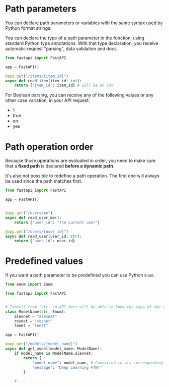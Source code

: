 # Path parameters
You can declare path parameters or variables with the same syntax used by Python format strings:

You can declare the type of a path parameter in the function, using standard Python type annotations. With that type declaration, you receive automatic request "parsing", data validation and docs.
```python
from fastapi import FastAPI

app = FastAPI()

@app.get("/items/{item_id}")
async def read_item(item_id: int):
	return {"item_id": item_id} # will be an int
```

For Boolean parsing, you can receive any of the following values or any other case variation, in your API request:
- 1
- true
- on
- yes
# Path operation order
Because those operations are evaluated in order, you need to make sure that a **fixed path** is declared **before a dynamic path**.

It's also not possible to redefine a path operation. The first one will always be used since the path matches first.
```python
from fastapi import FastAPI

app = FastAPI()


@app.get("/users/me")
async def read_user_me():
	return {"user_id": "the current user"}

@app.get("/users/{user_id}")
async def read_user(user_id: str):
	return {"user_id": user_id}
```
# Predefined values
If you want a path parameter to be predefined you can use Python `Enum`.
```python
from enum import Enum

from fastapi import FastAPI


# Inherit from 'str' so API docs will be able to know the type of the values.
class ModelName(str, Enum):
	alexnet = "alexnet"
	resnet = "resnet"
	lenet = "lenet"

app = FastAPI()

@app.get("/models/{model_name}")
async def get_model(model_name: ModelName):
	if model_name is ModelName.alexnet:
		return {
			"model_name": model_name, # Converted to its corresponding value.
			"message": "Deep Learning FTW!"
		}

	# ...
```